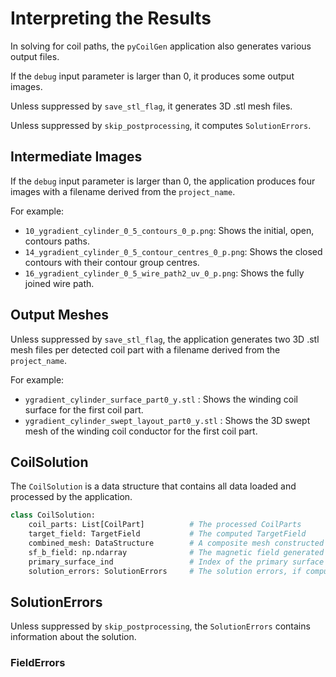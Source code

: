 # Interpreting the Results

In solving for coil paths, the `pyCoilGen` application also generates various output files.

If the `debug` input parameter is larger than 0, it produces some output images.

Unless suppressed by `save_stl_flag`, it generates 3D .stl mesh files.

Unless suppressed by `skip_postprocessing`, it computes `SolutionErrors`.

## Intermediate Images

If the `debug` input parameter is larger than 0, the application produces four images with a filename derived from the `project_name`.

For example:

 - `10_ygradient_cylinder_0_5_contours_0_p.png`: Shows the initial, open, contours paths.
 - `14_ygradient_cylinder_0_5_contour_centres_0_p.png`: Shows the closed contours with their contour group centres.
 - `16_ygradient_cylinder_0_5_wire_path2_uv_0_p.png`: Shows the fully joined wire path.


## Output Meshes

Unless suppressed by `save_stl_flag`, the application generates two 3D .stl mesh files per detected coil part with a filename derived from the `project_name`.

For example:

 - `ygradient_cylinder_surface_part0_y.stl` : Shows the winding coil surface for the first coil part.
 - `ygradient_cylinder_swept_layout_part0_y.stl` : Shows the 3D swept mesh of the winding coil conductor for the first coil part.

## CoilSolution

The `CoilSolution` is a data structure that contains all data loaded and processed by the application.

```python
class CoilSolution:
    coil_parts: List[CoilPart]          # The processed CoilParts
    target_field: TargetField           # The computed TargetField
    combined_mesh: DataStructure        # A composite mesh constructed from all CoilParts meshes.
    sf_b_field: np.ndarray              # The magnetic field generated by the stream function.
    primary_surface_ind                 # Index of the primary surface in the of the coil_parts list.
    solution_errors: SolutionErrors     # The solution errors, if computed.
```

## SolutionErrors

Unless suppressed by `skip_postprocessing`, the `SolutionErrors` contains information about the solution.


### FieldErrors
